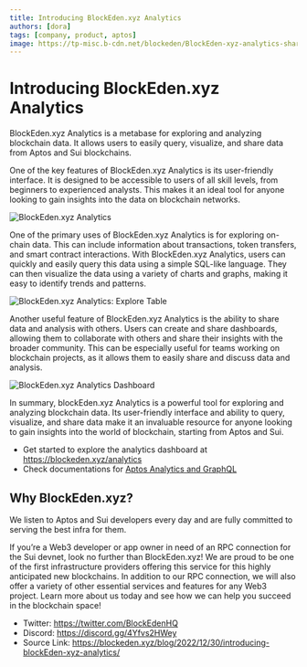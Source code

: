 ```yaml
---
title: Introducing BlockEden.xyz Analytics
authors: [dora]
tags: [company, product, aptos]
image: https://tp-misc.b-cdn.net/blockeden/BlockEden-xyz-analytics-share-dashboard.png
---
```

# Introducing BlockEden.xyz Analytics

BlockEden.xyz Analytics is a metabase for exploring and analyzing blockchain data. It allows users to easily query, visualize, and share data from Aptos and Sui blockchains.

One of the key features of BlockEden.xyz Analytics is its user-friendly interface. It is designed to be accessible to users of all skill levels, from beginners to experienced analysts. This makes it an ideal tool for anyone looking to gain insights into the data on blockchain networks.

![BlockEden.xyz Analytics](https://tp-misc.b-cdn.net/blockeden/BlockEden-xyz-analytics.png "BlockEden.xyz Analytics")



One of the primary uses of BlockEden.xyz Analytics is for exploring on-chain data. This can include information about transactions, token transfers, and smart contract interactions. With BlockEden.xyz Analytics, users can quickly and easily query this data using a simple SQL-like language. They can then visualize the data using a variety of charts and graphs, making it easy to identify trends and patterns.

![BlockEden.xyz Analytics: Explore Table](https://tp-misc.b-cdn.net/blockeden/BlockEden-xyz-analytics-explore-table.png "BlockEden.xyz Analytics: Explore Table")

Another useful feature of BlockEden.xyz Analytics is the ability to share data and analysis with others. Users can create and share dashboards, allowing them to collaborate with others and share their insights with the broader community. This can be especially useful for teams working on blockchain projects, as it allows them to easily share and discuss data and analysis.



![BlockEden.xyz Analytics Dashboard](https://tp-misc.b-cdn.net/blockeden/BlockEden-xyz-analytics-share-dashboard.png "BlockEden.xyz Analytics Dashboard")



In summary, blockEden.xyz Analytics is a powerful tool for exploring and analyzing blockchain data. Its user-friendly interface and ability to query, visualize, and share data make it an invaluable resource for anyone looking to gain insights into the world of blockchain, starting from Aptos and Sui.

* Get started to explore the analytics dashboard at https://blockeden.xyz/analytics
* Check documentations for [Aptos Analytics and GraphQL](/docs/aptos/analytics-and-graphql/)

## Why BlockEden.xyz?

We listen to Aptos and Sui developers every day and are fully committed to serving the best infra for them.

If you’re a Web3 developer or app owner in need of an RPC connection for the Sui devnet, look no further than BlockEden.xyz! We are proud to be one of the first infrastructure providers offering this service for this highly anticipated new blockchains. In addition to our RPC connection, we will also offer a variety of other essential services and features for any Web3 project. Learn more about us today and see how we can help you succeed in the blockchain space!

- Twitter: https://twitter.com/BlockEdenHQ
- Discord: https://discord.gg/4Yfvs2HWey
- Source Link: https://blockeden.xyz/blog/2022/12/30/introducing-blockEden-xyz-analytics/
